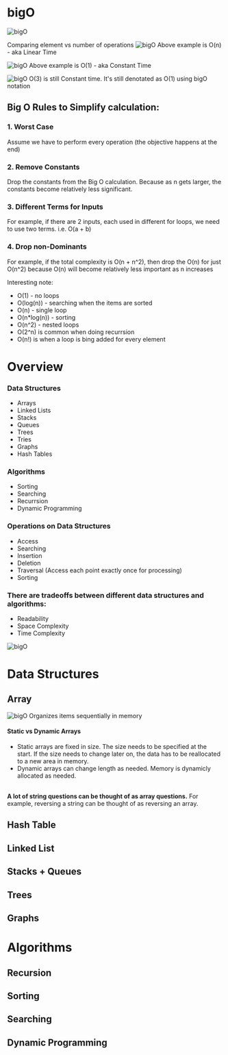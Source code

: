 # bigO

![bigO](/assets/bigO.PNG)

Comparing element vs number of operations
![bigO](/assets/linear_time.PNG)
Above example is O(n) - aka Linear Time

![bigO](/assets/constant_time.PNG)
Above example is O(1) - aka Constant Time

![bigO](/assets/O(3).PNG)
O(3) is still Constant time. It's still denotated as O(1) using bigO notation

## Big O Rules to Simplify calculation:
### 1. Worst Case
Assume we have to perform every operation (the objective happens at the end)

### 2. Remove Constants
Drop the constants from the Big O calculation. Because as n gets larger, the constants become relatively less significant.

### 3. Different Terms for Inputs
For example, if there are 2 inputs, each used in different for loops, we need to use two terms. i.e. O(a + b)

### 4. Drop non-Dominants
For example, if the total complexity is O(n + n^2), then drop the O(n) for just O(n^2) because O(n) will become relatively less important as n increases

Interesting note:
- O(1) - no loops
- O(log(n)) - searching when the items are sorted
- O(n) - single loop
- O(n*log(n)) - sorting
- O(n^2) - nested loops
- O(2^n) is common when doing recurrsion
- O(n!) is when a loop is bing added for every element

# Overview

### Data Structures
- Arrays
- Linked Lists
- Stacks
- Queues
- Trees
- Tries
- Graphs
- Hash Tables

### Algorithms
- Sorting
- Searching
- Recurrsion
- Dynamic Programming

### Operations on Data Structures
- Access
- Searching
- Insertion
- Deletion
- Traversal (Access each point exactly once for processing)
- Sorting

### There are tradeoffs between different data structures and algorithms:
- Readability
- Space Complexity
- Time Complexity

![bigO](/assets/operations.PNG)

# Data Structures
## Array
![bigO](/assets/array.PNG)
Organizes items sequentially in memory
#### Static vs Dynamic Arrays
- Static arrays are fixed in size. The size needs to be specified at the start. If the size needs to change later on, the data has to be reallocated to a new area in memory.
- Dynamic arrays can change length as needed. Memory is dynamicly allocated as needed.

<br>
<strong>A lot of string questions can be thought of as array questions.</strong> For example, reversing a string can be thought of as reversing an array. 

## Hash Table
## Linked List
## Stacks + Queues
## Trees
## Graphs

# Algorithms
## Recursion
## Sorting
## Searching
## Dynamic Programming
